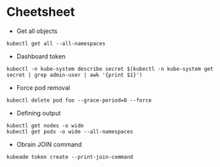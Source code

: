 # Cheetsheet

* Get all objects 

```
kubectl get all --all-namespaces
```

* Dashboard token

```
kubectl -n kube-system describe secret $(kubectl -n kube-system get secret | grep admin-user | awk '{print $1}')
```

* Force pod removal

```
kubectl delete pod foo --grace-period=0 --force
```

* Defining output 

```
kubectl get nodes -o wide
kubectl get pods -o wide --all-namespaces

```

* Obrain JOIN command

```
kubeadm token create --print-join-command
```
